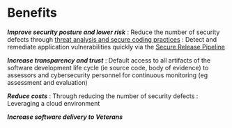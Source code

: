 # Benefits

***Improve security posture and lower risk***
: Reduce the number of security defects through [threat analysis and secure coding practices](https://www.securitycompass.com/sdelements/)
: Detect and remediate application vulnerabilities quickly via the [Secure Release Pipeline](pipeline.md)

***Increase transparency and trust***
: Default access to all artifacts of the software development life cycle (ie source code, body of evidence) to assessors 
and cybersecurity personnel for continuous monitoring (eg assessment and evaluation)

***Reduce costs***
: Through reducing the number of security defects
: Leveraging a cloud environment

***Increase software delivery to Veterans***
